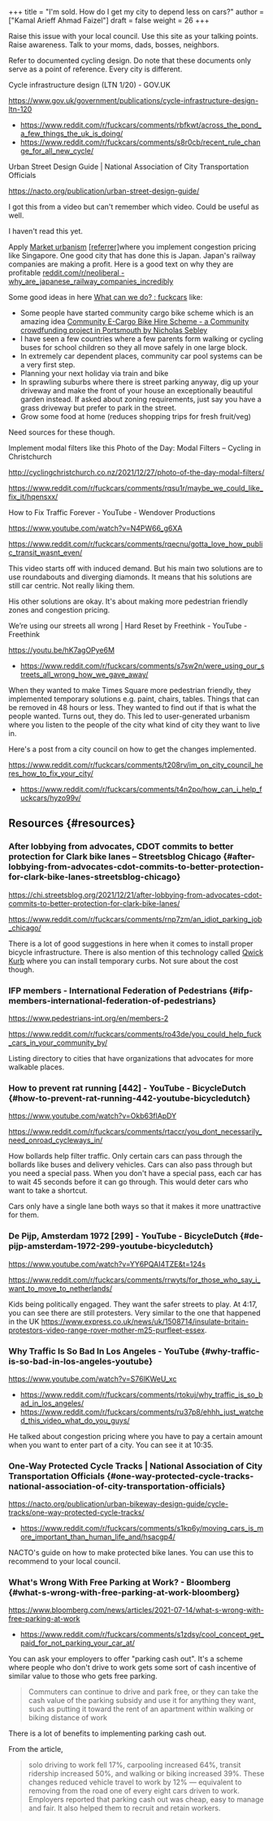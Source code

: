 +++
title = "I'm sold. How do I get my city to depend less on cars?"
author = ["Kamal Arieff Ahmad Faizel"]
draft = false
weight = 26
+++

Raise this issue with your local council. Use this site as your talking points. Raise awareness. Talk to your moms, dads, bosses, neighbors.

Refer to documented cycling design. Do note that these documents only serve as a point of reference. Every city is different.

Cycle infrastructure design (LTN 1/20) - GOV.UK

<https://www.gov.uk/government/publications/cycle-infrastructure-design-ltn-120>

-   <https://www.reddit.com/r/fuckcars/comments/rbfkwt/across_the_pond_a_few_things_the_uk_is_doing/>
-   <https://www.reddit.com/r/fuckcars/comments/s8r0cb/recent_rule_change_for_all_new_cycle/>

Urban Street Design Guide | National Association of City Transportation Officials

<https://nacto.org/publication/urban-street-design-guide/>

I got this from a video but can't remember which video. Could be useful as well.

I haven't read this yet.

Apply [Market urbanism](https://en.wikipedia.org/wiki/Market_urbanism) [[referrer]​](https://www.reddit.com/r/fuckcars/comments/rimad7/why_are_japanese_railway_companies_incredibly/) where you implement congestion pricing like Singapore. One good city that has done this is Japan. Japan's railway companies are making a profit. Here is a good text on why they are profitable [reddit.com/r/neoliberal - why_are_japanese_railway_companies_incredibly](https://np.reddit.com/r/neoliberal/comments/pzvayh/why_are_japanese_railway_companies_incredibly/)

Some good ideas in here [What can we do? : fuckcars](https://www.reddit.com/r/fuckcars/comments/rmdlcn/what_can_we_do/hplpr29/) like:

-   Some people have started community cargo bike scheme which is an amazing idea [Community E-Cargo Bike Hire Scheme - a Community crowdfunding project in Portsmouth by Nicholas Sebley](https://www.crowdfunder.co.uk/p/community-e-cargo-bike-hire-scheme)
-   I have seen a few countries where a few parents form walking or cycling buses for school children so they all move safely in one large block.
-   In extremely car dependent places, community car pool systems can be a very first step.
-   Planning your next holiday via train and bike
-   In sprawling suburbs where there is street parking anyway, dig up your driveway and make the front of your house an exceptionally beautiful garden instead. If asked about zoning requirements, just say you have a grass driveway but prefer to park in the street.
-   Grow some food at home (reduces shopping trips for fresh fruit/veg)

Need sources for these though.

Implement modal filters like this Photo of the Day: Modal Filters – Cycling in Christchurch

<http://cyclingchristchurch.co.nz/2021/12/27/photo-of-the-day-modal-filters/>

<https://www.reddit.com/r/fuckcars/comments/rqsu1r/maybe_we_could_like_fix_it/hqensxx/>

How to Fix Traffic Forever - YouTube - Wendover Productions

<https://www.youtube.com/watch?v=N4PW66_g6XA>

<https://www.reddit.com/r/fuckcars/comments/rqecnu/gotta_love_how_public_transit_wasnt_even/>

This video starts off with induced demand. But his main two solutions are to use roundabouts and diverging diamonds. It means that his solutions are still car centric. Not really liking them.

His other solutions are okay. It's about making more pedestrian friendly zones and congestion pricing.

We’re using our streets all wrong | Hard Reset by Freethink - YouTube - Freethink

<https://youtu.be/hK7agOPye6M>

-   <https://www.reddit.com/r/fuckcars/comments/s7sw2n/were_using_our_streets_all_wrong_how_we_gave_away/>

When they wanted to make Times Square more pedestrian friendly, they implemented temporary solutions e.g. paint, chairs, tables. Things that can be removed in 48 hours or less. They wanted to find out if that is what the people wanted. Turns out, they do. This led to user-generated urbanism where you listen to the people of the city what kind of city they want to live in.

Here's a post from a city council on how to get the changes implemented.

<https://www.reddit.com/r/fuckcars/comments/t208rv/im_on_city_council_heres_how_to_fix_your_city/>

-   <https://www.reddit.com/r/fuckcars/comments/t4n2po/how_can_i_help_fuckcars/hyzo99v/>


## Resources {#resources}


### After lobbying from advocates, CDOT commits to better protection for Clark bike lanes – Streetsblog Chicago {#after-lobbying-from-advocates-cdot-commits-to-better-protection-for-clark-bike-lanes-streetsblog-chicago}

<https://chi.streetsblog.org/2021/12/21/after-lobbying-from-advocates-cdot-commits-to-better-protection-for-clark-bike-lanes/>

<https://www.reddit.com/r/fuckcars/comments/rnp7zm/an_idiot_parking_job_chicago/>

There is a lot of good suggestions in here when it comes to install proper bicycle infrastructure. There is also mention of this technology called [Qwick Kurb](http://www.qwickkurb.com/) where you can install temporary curbs. Not sure about the cost though.


### IFP members - International Federation of Pedestrians {#ifp-members-international-federation-of-pedestrians}

<https://www.pedestrians-int.org/en/members-2>

<https://www.reddit.com/r/fuckcars/comments/ro43de/you_could_help_fuck_cars_in_your_community_by/>

Listing directory to cities that have organizations that advocates for more walkable places.


### How to prevent rat running [442] - YouTube - BicycleDutch {#how-to-prevent-rat-running-442-youtube-bicycledutch}

<https://www.youtube.com/watch?v=Okb63flApDY>

<https://www.reddit.com/r/fuckcars/comments/rtaccr/you_dont_necessarily_need_onroad_cycleways_in/>

How bollards help filter traffic. Only certain cars can pass through the bollards like buses and delivery vehicles. Cars can also pass through but you need a special pass. When you don't have a special pass, each car has to wait 45 seconds before it can go through. This would deter cars who want to take a shortcut.

Cars only have a single lane both ways so that it makes it more unattractive for them.


### De Pijp, Amsterdam 1972 [299] - YouTube - BicycleDutch {#de-pijp-amsterdam-1972-299-youtube-bicycledutch}

<https://www.youtube.com/watch?v=YY6PQAI4TZE&t=124s>

<https://www.reddit.com/r/fuckcars/comments/rrwyts/for_those_who_say_i_want_to_move_to_netherlands/>

Kids being politically engaged. They want the safer streets to play. At 4:17, you can see there are still protesters. Very similar to the one that happened in the UK <https://www.express.co.uk/news/uk/1508714/insulate-britain-protestors-video-range-rover-mother-m25-purfleet-essex>.


### Why Traffic Is So Bad In Los Angeles - YouTube {#why-traffic-is-so-bad-in-los-angeles-youtube}

<https://www.youtube.com/watch?v=S76lKWeU_xc>

-   <https://www.reddit.com/r/fuckcars/comments/rtokuj/why_traffic_is_so_bad_in_los_angeles/>
-   <https://www.reddit.com/r/fuckcars/comments/ru37p8/ehhh_just_watched_this_video_what_do_you_guys/>

He talked about congestion pricing where you have to pay a certain amount when you want to enter part of a city. You can see it at 10:35.


### One-Way Protected Cycle Tracks | National Association of City Transportation Officials {#one-way-protected-cycle-tracks-national-association-of-city-transportation-officials}

<https://nacto.org/publication/urban-bikeway-design-guide/cycle-tracks/one-way-protected-cycle-tracks/>

-   <https://www.reddit.com/r/fuckcars/comments/s1kp6y/moving_cars_is_more_important_than_human_life_and/hsacgp4/>

NACTO's guide on how to make protected bike lanes. You can use this to recommend to your local council.


### What's Wrong With Free Parking at Work? - Bloomberg {#what-s-wrong-with-free-parking-at-work-bloomberg}

<https://www.bloomberg.com/news/articles/2021-07-14/what-s-wrong-with-free-parking-at-work>

-   <https://www.reddit.com/r/fuckcars/comments/s1zdsy/cool_concept_get_paid_for_not_parking_your_car_at/>

You can ask your employers to offer "parking cash out". It's a scheme where people who don't drive to work gets some sort of cash incentive of similar value to those who gets free parking.

> Commuters can continue to drive and park free, or they can take the cash value of the parking subsidy and use it for anything they want, such as putting it toward the rent of an apartment within walking or biking distance of work

There is a lot of benefits to implementing parking cash out.

From the article,

> solo driving to work fell 17%, carpooling increased 64%, transit ridership increased 50%, and walking or biking increased 39%. These changes reduced vehicle travel to work by 12% — equivalent to removing from the road one of every eight cars driven to work. Employers reported that parking cash out was cheap, easy to manage and fair. It also helped them to recruit and retain workers.
